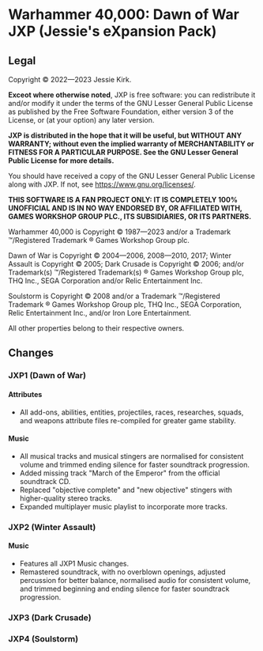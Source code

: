 # Warhammer 40,000: Dawn of War JXP (Jessie's eXpansion Pack)

## Legal
Copyright © 2022—2023 Jessie Kirk.

**Exceot where otherwise noted**, JXP is free software: you can redistribute it and/or modify it under the terms of the GNU Lesser General Public License as published by the Free Software Foundation, either version 3 of the License, or (at your option) any later version.

**JXP is distributed in the hope that it will be useful, but WITHOUT ANY WARRANTY; without even the implied warranty of MERCHANTABILITY or FITNESS FOR A PARTICULAR PURPOSE. See the GNU Lesser General Public License for more details.**

You should have received a copy of the GNU Lesser General Public License along with JXP. If not, see <https://www.gnu.org/licenses/>.

**THIS SOFTWARE IS A FAN PROJECT ONLY: IT IS COMPLETELY 100% UNOFFICIAL AND IS IN NO WAY ENDORSED BY, OR AFFILIATED WITH, GAMES WORKSHOP GROUP PLC., ITS SUBSIDIARIES, OR ITS PARTNERS.**

Warhammer 40,000 is Copyright © 1987—2023 and/or a Trademark ™/Registered Trademark ® Games Workshop Group plc.

Dawn of War is Copyright © 2004—2006, 2008—2010, 2017; Winter Assault is Copyright © 2005; Dark Crusade is Copyright © 2006; and/or Trademark(s) ™/Registered Trademark(s) ® Games Workshop Group plc, THQ Inc., SEGA Corporation and/or Relic Entertainment Inc.

Soulstorm is Copyright © 2008 and/or a Trademark ™/Registered Trademark ® Games Workshop Group plc, THQ Inc., SEGA Corporation, Relic Entertainment Inc., and/or Iron Lore Entertainment.

All other properties belong to their respective owners.

## Changes

### JXP1 (Dawn of War)

#### Attributes
* All add-ons, abilities, entities, projectiles, races, researches, squads, and weapons attribute files re-compiled for greater game stability.

#### Music
* All musical tracks and musical stingers are normalised for consistent volume and trimmed ending silence for faster soundtrack progression.
* Added missing track "March of the Emperor" from the official soundtrack CD.
* Replaced "objective complete" and "new objective" stingers with higher-quality stereo tracks.
* Expanded multiplayer music playlist to incorporate more tracks.

### JXP2 (Winter Assault)

#### Music
* Features all JXP1 Music changes.
* Remastered soundtrack, with no overblown openings, adjusted percussion for better balance, normalised audio for consistent volume, and trimmed beginning and ending silence for faster soundtrack progression.

### JXP3 (Dark Crusade)
### JXP4 (Soulstorm)
